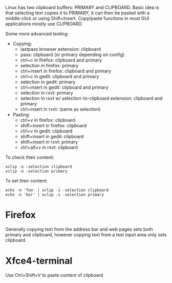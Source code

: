 Linux has two clipboard buffers: PRIMARY and CLIPBOARD. Basic idea is that selecting text copies it to PRIMARY, it can then be pasted with a middle-click or using Shift+Insert. Copy/paste functions in most GUI applications mostly use CLIPBOARD.

Some more advanced testing:

- Copying:
  - lastpass browser extension: clipboard
  - pass: clipboard (or primary depending on config)
  - ctrl+c in firefox: clipboard and primary
  - selection in firefox: primary
  - ctrl+insert in firefox: clipboard and primary
  - ctrl+c in gedit: clipboard and primary
  - selection in gedit: primary
  - ctrl+insert in gedit: clipboard and primary
  - selection in rxvt: primary
  - selection in rxvt w/ selection-to-clipboard extension: clipboard and primary
  - ctrl+insert in rxvt: (same as selection)
- Pasting:
  - ctrl+v in firefox: clipboard
  - shift+insert in firefox: clipboard
  - ctrl+v in gedit: clipboard
  - shift+insert in gedit: clipboard
  - shift+insert in rxvt: primary
  - ctrl+alt+v in rxvt: clipboard

To check their content:
```
xclip -o -selection clipboard
xclip -o -selection primary
```

To set their content:
```
echo -n 'foo' | xclip -i -selection clipboard
echo -n 'bar' | xclip -i -selection primary
```

# Firefox
Generally copying text from the address bar and web pages sets both primary and clipboard, however copying text from a text input area only sets clipboard.

# Xfce4-terminal
Use Ctrl+Shift+V to paste content of clipboard
